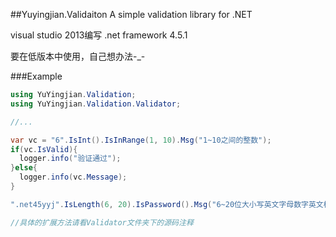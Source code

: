 ##Yuyingjian.Validaiton
A simple validation library for .NET

visual studio 2013编写 .net framework 4.5.1

要在低版本中使用，自己想办法-_-

###Example
```cs
using YuYingjian.Validation;
using YuYingjian.Validation.Validator;

//...

var vc = "6".IsInt().IsInRange(1, 10).Msg("1~10之间的整数");
if(vc.IsValid){
  logger.info("验证通过");
}else{
  logger.info(vc.Message);
}

".net45yyj".IsLength(6, 20).IsPassword().Msg("6~20位大小写英文字母数字英文标点符号")

//具体的扩展方法请看Validator文件夹下的源码注释
```